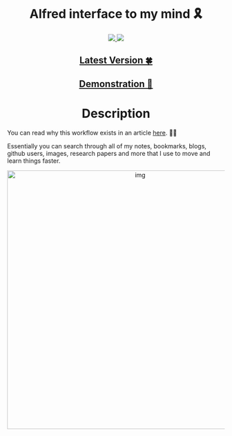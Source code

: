 <h1 align="center">Alfred interface to my mind 🎗</h1>

<div align="center">
<a href="https://saythanks.io/to/nikitavoloboev">
		<img src="https://img.shields.io/badge/Say%20Thanks-💚-1EAEDB.svg">
	</a>
	<a href="https://github.com/nikitavoloboev/alfred-my-mind/blob/master/LICENSE">
		<img src="https://img.shields.io/pypi/l/pipenv.svg">
	</a>
</div>

<h2 align="center"><a href="https://github.com/nikitavoloboev/alfred-my-mind/releases/latest"> Latest Version 🍀</a></h2>

<h2 align="center"><a href="http://quick.as/j0O2SvxLR"> Demonstration 👀</a></h2>

<h1 align="center"> Description</h1>


You can read why this workflow exists in an article [here](https://medium.com/@NikitaVoloboev/opening-up-my-mind-%EF%B8%8F-575c8ece8a24). ✍🏻

Essentially you can search through all of my notes, bookmarks, blogs, github users, images, research papers and more that I use to move and learn things faster.


<p align="center"><img src="http://i.imgur.com/4wvJNy6.png" alt="img" width="600"></p>